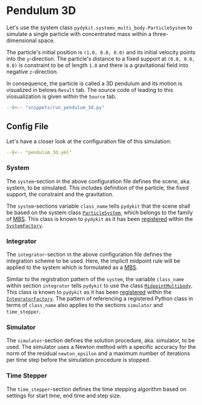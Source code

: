 # Pendulum 3D

Let's use the system class `pydykit.systems_multi_body.ParticleSystem`
to simulate a single particle with concentrated mass within a three-dimensional space.

The particle's initial position is
`(1.0, 0.0, 0.0)`
and its initial velocity points into the `y`-direction.
The particle's distance to a fixed support at `(0.0, 0.0, 0.0)`
is constraint to be of length `1.0` and there is a gravitational field into negative `z`-direction.

In consequence, the particle is called a 3D pendulum
and its motion is visualized in belows `Result` tab.
The source code of leading to this viosualization is given within the `Source` tab.

```python exec="true" source="tabbed-right"
--8<-- "snippets/run_pendulum_3d.py"
```

## Config File

Let's have a closer look at the configuration file of this simulation:

```yaml
--8<-- "pendulum_3d.yml"
```

### System

The `system`-section in the above configuration file
defines the scene, aka. system, to be simulated.
This includes definition of the particle, the fixed support, the constraint and the gravitation.

The `system`-sections variable `class_name` tells `pydykit` that the
scene shall be based on the system class
[`ParticleSystem`][source_particle_system],
which belongs to the family of [MBS][mbs].
This class is known to `pydykit` as it has been
[registered][source_register_particle_system]
within the
[`SystemFactory`][source_system_factory].

### Integrator

The `integrator`-section in the above configuration file
defines the integration scheme to be used.
Here, the implicit midpoint rule will be applied
to the system which is formulated as a [MBS][mbs].

Similar to the registration pattern of the `system`,
the variable `class_name` within section `integrator` tells `pydykit`
to use the class
[`MidpointMultibody`][source_midpoint_multibody].
This class is known to `pydykit` as it has been
[registered][source_register_midpoint_multibody]
within the
[`IntegratorFactory`][source_integrator_factory].
The pattern of referencing a registered Python class in terms of `class_name`
also applies to the sections `simulator` and `time_stepper`.

### Simulator

The `simulator`-section
defines the solution procedure, aka. simulator, to be used.
The simulator uses a Newton method with
a specific accuracy for the norm of the residual `newton_epsilon`
and a maximum number of iterations per time step before the simulation procedure is stopped.

### Time Stepper

The `time_stepper`-section defines the time stepping algorithm based on settings for
start time, end time and step size.

[source_particle_system]: https://github.com/pydykit/pydykit/blob/main/pydykit/systems_multi_body.py#L192
[source_register_particle_system]: https://github.com/pydykit/pydykit/blob/main/pydykit/factories.py#L16
[source_system_factory]: https://github.com/pydykit/pydykit/blob/main/pydykit/factories.py#L52

<!--  TODO: Change the links source_particle_system and source_midpoint_multibody to point to the docs of the Python classes -->

[source_midpoint_multibody]: https://github.com/pydykit/pydykit/blob/main/pydykit/integrators.py#L200
[source_register_midpoint_multibody]: https://github.com/pydykit/pydykit/blob/main/pydykit/factories.py#L28
[source_integrator_factory]: https://github.com/pydykit/pydykit/blob/main/pydykit/factories.py#L82
[mbs]: ../getting_started.md#mbs
